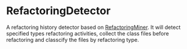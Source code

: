 # RefactoringDetector
A refactoring history detector based on [RefactoringMiner](https://github.com/tsantalis/RefactoringMiner). It will detect specified types refactoring activities, collect the class files before refactoring and classcify the files by refactoring type.
